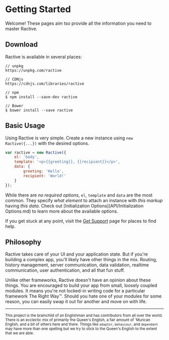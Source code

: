 # Getting Started

Welcome! These pages aim tso provide all the information you need to master Ractive.

## Download

Ractive is available in several places:

```
// unpkg
https://unpkg.com/ractive

// CDNjs
https://cdnjs.com/libraries/ractive

// npm
$ npm install --save-dev ractive

// Bower
$ bower install --save ractive
```

## Basic Usage

Using Ractive is very simple. Create a new instance using `new Ractive({...})` with the desired options.

```js
var ractive = new Ractive({
    el: 'body',
    template: '<p>{{greeting}}, {{recipient}}</p>',
    data: {
        greeting: 'Hello',
        recipient: 'World!'
    }
});
```

While there are _no required options_, `el`, `template` and `data` are the most common. They specify _what element_ to attach an instance with _this markup_ having _this data_. Check out [Initialization Options](API/Initialization Options.md) to learn more about the available options.

If you get stuck at any point, visit the [Get Support](Support.md) page for places to find help.

## Philosophy

Ractive takes care of your UI and your application state. But if you're building a complex app, you'll likely have other things in the mix. Routing, history management, server communication, data validation, realtime communication, user authentication, and all that fun stuff.

Unlike other frameworks, Ractive doesn't have an opinion about these things. You are encouraged to build your app from small, loosely coupled modules. It means you're not locked-in writing code for a particular framework The Right Way™. Should you hate one of your modules for some reason, you can easily swap it out for another and move on with life.

---

<small>This project is the brainchild of an Englishman and has contributors from all over the world. There is an ecclectic mix of primarily the Queen's English, a fair amount of 'Murican English, and a bit of others here and there. Things like `adaptor`, `behaviour`, and `dependant` may have more than one spelling but we try to stick to the Queen's English to the extent that we are able.</small>
